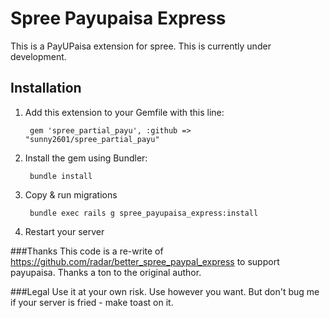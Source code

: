 # Spree Payupaisa Express

This is a PayUPaisa extension for spree. This is currently under development. 


## Installation

1. Add this extension to your Gemfile with this line:

        gem 'spree_partial_payu', :github => "sunny2601/spree_partial_payu"


2. Install the gem using Bundler:

        bundle install

3. Copy & run migrations

        bundle exec rails g spree_payupaisa_express:install

4. Restart your server


###Thanks 
This code is a re-write of https://github.com/radar/better_spree_paypal_express to support payupaisa. Thanks a ton to the original author.


###Legal 
Use it at  your own risk. Use however you want. But don't bug me if your server is fried - make toast on it.  
